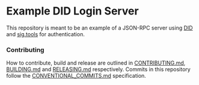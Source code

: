 # Example DID Login Server

This repository is meant to be an example of a JSON-RPC server using [DID](https://en.wikipedia.org/wiki/Decentralized_identifiers) and [sig.tools](http://sig.tools/) for authentication.

### Contributing

How to contribute, build and release are outlined in [CONTRIBUTING.md](CONTRIBUTING.md), [BUILDING.md](BUILDING.md) and [RELEASING.md](RELEASING.md) respectively. Commits in this repository follow the [CONVENTIONAL_COMMITS.md](CONVENTIONAL_COMMITS.md) specification.
